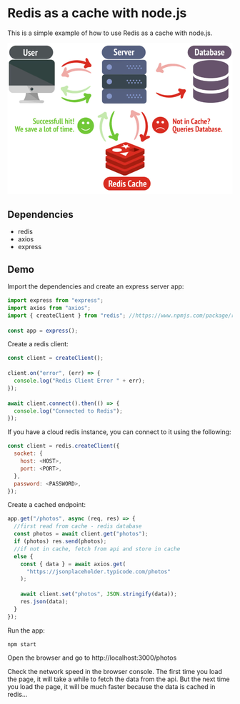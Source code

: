 # Redis as a cache with node.js

This is a simple example of how to use Redis as a cache with node.js.

![Redis cache](redis-cache.png)

## Dependencies

- redis
- axios
- express

## Demo

Import the dependencies and create an express server app:
```js
import express from "express";
import axios from "axios";
import { createClient } from "redis"; //https://www.npmjs.com/package/redis

const app = express();
```

Create a redis client:
```js
const client = createClient();

client.on("error", (err) => {
  console.log("Redis Client Error " + err);
});

await client.connect().then(() => {
  console.log("Connected to Redis");
});
```

If you have a cloud redis instance, you can connect to it using the following:
```js
const client = redis.createClient({
  socket: {
    host: <HOST>,
    port: <PORT>,
  },
  password: <PASSWORD>,
});
```

Create a cached endpoint:
```js
app.get("/photos", async (req, res) => {
  //first read from cache - redis database
  const photos = await client.get("photos");
  if (photos) res.send(photos);
  //if not in cache, fetch from api and store in cache
  else {
    const { data } = await axios.get(
      "https://jsonplaceholder.typicode.com/photos"
    );

    await client.set("photos", JSON.stringify(data));
    res.json(data);
  }
});
```

Run the app:
```
npm start
```

Open the browser and go to http://localhost:3000/photos

Check the network speed in the browser console. The first time you load the page, it will take a while to fetch the data from the api. But the next time you load the page, it will be much faster because the data is cached in redis...